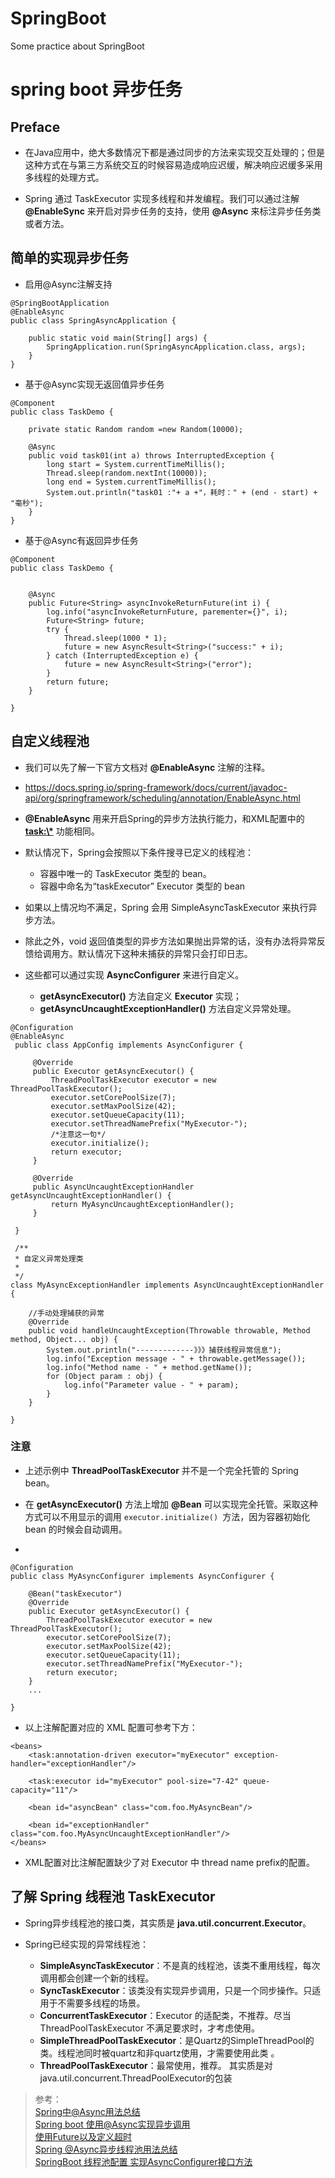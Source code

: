 # SpringBoot
Some practice about SpringBoot 

# spring boot 异步任务
## Preface
- 在Java应用中，绝大多数情况下都是通过同步的方法来实现交互处理的；但是这种方式在与第三方系统交互的时候容易造成响应迟缓，解决响应迟缓多采用多线程的处理方式。

- Spring 通过 TaskExecutor 实现多线程和并发编程。我们可以通过注解 **@EnableSync** 来开启对异步任务的支持，使用 **@Async** 来标注异步任务类或者方法。

## 简单的实现异步任务

- 启用@Async注解支持
```
@SpringBootApplication
@EnableAsync
public class SpringAsyncApplication {

	public static void main(String[] args) {
		SpringApplication.run(SpringAsyncApplication.class, args);
	}
}
```

- 基于@Async实现无返回值异步任务
```
@Component
public class TaskDemo {

    private static Random random =new Random(10000);

    @Async
    public void task01(int a) throws InterruptedException {
        long start = System.currentTimeMillis();
        Thread.sleep(random.nextInt(10000));
        long end = System.currentTimeMillis();
        System.out.println("task01 :"+ a +"，耗时：" + (end - start) + "毫秒");
    }
}

```
- 基于@Async有返回异步任务
```
@Component
public class TaskDemo {

   
    @Async
    public Future<String> asyncInvokeReturnFuture(int i) {
        log.info("asyncInvokeReturnFuture, parementer={}", i);
        Future<String> future;
        try {
            Thread.sleep(1000 * 1);
            future = new AsyncResult<String>("success:" + i);
        } catch (InterruptedException e) {
            future = new AsyncResult<String>("error");
        }
        return future;
    }

}
```

## 自定义线程池
- 我们可以先了解一下官方文档对 **@EnableAsync** 注解的注释。
- https://docs.spring.io/spring-framework/docs/current/javadoc-api/org/springframework/scheduling/annotation/EnableAsync.html

- **@EnableAsync** 用来开启Spring的异步方法执行能力，和XML配置中的 **<task:\*>** 功能相同。
 
- 默认情况下，Spring会按照以下条件搜寻已定义的线程池：
    - 容器中唯一的 TaskExecutor 类型的 bean。
    - 容器中命名为“taskExecutor” Executor 类型的 bean
- 如果以上情况均不满足，Spring 会用 SimpleAsyncTaskExecutor 来执行异步方法。

- 除此之外，void 返回值类型的异步方法如果抛出异常的话，没有办法将异常反馈给调用方。默认情况下这种未捕获的异常只会打印日志。

- 这些都可以通过实现 **AsyncConfigurer** 来进行自定义。
    - **getAsyncExecutor()** 方法自定义 **Executor** 实现；
    - **getAsyncUncaughtExceptionHandler()** 方法自定义异常处理。
    
```
@Configuration
@EnableAsync
 public class AppConfig implements AsyncConfigurer {

     @Override
     public Executor getAsyncExecutor() {
         ThreadPoolTaskExecutor executor = new ThreadPoolTaskExecutor();
         executor.setCorePoolSize(7);
         executor.setMaxPoolSize(42);
         executor.setQueueCapacity(11);
         executor.setThreadNamePrefix("MyExecutor-");
         /*注意这一句*/
         executor.initialize();
         return executor;
     }

     @Override
     public AsyncUncaughtExceptionHandler getAsyncUncaughtExceptionHandler() {
         return MyAsyncUncaughtExceptionHandler();
     }
     
 }
 
 /**
 * 自定义异常处理类
 *
 */
class MyAsyncExceptionHandler implements AsyncUncaughtExceptionHandler {

    //手动处理捕获的异常
    @Override
    public void handleUncaughtException(Throwable throwable, Method method, Object... obj) {
        System.out.println("-------------》》》捕获线程异常信息");
        log.info("Exception message - " + throwable.getMessage());
        log.info("Method name - " + method.getName());
        for (Object param : obj) {
            log.info("Parameter value - " + param);
        }
    }

}
```

### 注意
- 上述示例中 **ThreadPoolTaskExecutor** 并不是一个完全托管的 Spring bean。

- 在 **getAsyncExecutor()** 方法上增加 **@Bean** 可以实现完全托管。采取这种方式可以不用显示的调用 ```executor.initialize() ```方法，因为容器初始化 bean 的时候会自动调用。
- 
```
@Configuration
public class MyAsyncConfigurer implements AsyncConfigurer {
    
    @Bean("taskExecutor")
    @Override
    public Executor getAsyncExecutor() {
        ThreadPoolTaskExecutor executor = new ThreadPoolTaskExecutor();
        executor.setCorePoolSize(7);
        executor.setMaxPoolSize(42);
        executor.setQueueCapacity(11);
        executor.setThreadNamePrefix("MyExecutor-");
        return executor;
    }
    ...
    
}
```

- 以上注解配置对应的 XML 配置可参考下方：
 
 ```
 <beans>
     <task:annotation-driven executor="myExecutor" exception-handler="exceptionHandler"/>

     <task:executor id="myExecutor" pool-size="7-42" queue-capacity="11"/>

     <bean id="asyncBean" class="com.foo.MyAsyncBean"/>

     <bean id="exceptionHandler" class="com.foo.MyAsyncUncaughtExceptionHandler"/>
 </beans>
 ```
 
- XML配置对比注解配置缺少了对 Executor 中 thread name prefix的配置。

## 了解 Spring 线程池 TaskExecutor
- Spring异步线程池的接口类，其实质是 **java.util.concurrent.Executor**。

- Spring已经实现的异常线程池：
    - **SimpleAsyncTaskExecutor**：不是真的线程池，该类不重用线程，每次调用都会创建一个新的线程。
    - **SyncTaskExecutor**：该类没有实现异步调用，只是一个同步操作。只适用于不需要多线程的场景。
    - **ConcurrentTaskExecutor**：Executor 的适配类，不推荐。尽当 ThreadPoolTaskExecutor 不满足要求时，才考虑使用。
    - **SimpleThreadPoolTaskExecutor**：是Quartz的SimpleThreadPool的类。线程池同时被quartz和非quartz使用，才需要使用此类 。
    - **ThreadPoolTaskExecutor**：最常使用，推荐。 其实质是对java.util.concurrent.ThreadPoolExecutor的包装

> 参考：   
[Spring中@Async用法总结](https://blog.csdn.net/blueheart20/article/details/44648667)   
[Spring boot 使用@Async实现异步调用](https://github.com/timebusker/spring-boot/tree/master/spring-boot-5-Async#%E4%BC%98%E5%8C%96%E5%BC%82%E6%AD%A5%E8%B0%83%E7%94%A8)   
[使用Future以及定义超时](http://blog.didispace.com/springbootasync-4/)   
[Spring @Async异步线程池用法总结](https://blog.csdn.net/hry2015/article/details/67640534)     
[SpringBoot 线程池配置 实现AsyncConfigurer接口方法](https://www.cnblogs.com/memoryXudy/p/7737190.html)
